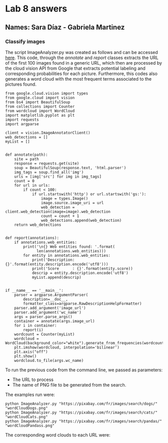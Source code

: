 # Lab 8 answers

## Names: Sara Díaz - Gabriela Martinez

### Classify images

The script ImageAnalyzer.py was created as follows and can be accessed [here](https://github.com/mgmartinezl/CLOUD-COMPUTING-CLASS-2019/blob/master/Labs-solutions/Lab8/cloud-vision/ImageAnalyzer.py). This code, through the _annotate_ and _report_ classes extracts the URL of the first 100 images found in a generic URL, which then are processed by the cloud vision API from Google that extracts potential labeling and corresponding probabilities for each picture. Furthermore, this codes also generates a word cloud with the most frequent terms associated to the pictures found.

```
from google.cloud.vision import types
from google.cloud import vision
from bs4 import BeautifulSoup
from collections import Counter
from wordcloud import WordCloud
import matplotlib.pyplot as plt
import requests
import argparse

client = vision.ImageAnnotatorClient()
web_detections = []
myList = []


def annotate(path):
    site = path
    response = requests.get(site)
    soup = BeautifulSoup(response.text, 'html.parser')
    img_tags = soup.find_all('img')
    urls = [img['src'] for img in img_tags]
    count = 0
    for url in urls:
        if count < 100:
            if url.startswith('http') or url.startswith('gs:'):
                image = types.Image()
                image.source.image_uri = url
                web_detection = client.web_detection(image=image).web_detection
                count = count + 1
                web_detections.append(web_detection)
    return web_detections


def report(annotations):
    if annotations.web_entities:
        print('\n{} Web entities found: '.format(
              len(annotations.web_entities)))
        for entity in annotations.web_entities:
            print('Description: {}'.format(entity.description.encode('utf8')))
            print('Score      : {}'.format(entity.score))
            descrip = entity.description.encode('utf8')
            myList.append(descrip)


if __name__ == '__main__':
    parser = argparse.ArgumentParser(
        description=__doc__,
        formatter_class=argparse.RawDescriptionHelpFormatter)
    parser.add_argument('image_url')
    parser.add_argument('wc_name')
    args = parser.parse_args()
    container = annotate(args.image_url)
    for i in container:
        report(i)
    wordcount = Counter(myList)
    wordcloud = WordCloud(background_color="white").generate_from_frequencies(wordcount)
    plt.imshow(wordcloud, interpolation='bilinear')
    plt.axis("off")
    plt.show()
    wordcloud.to_file(args.wc_name)
```

To run the previous code from the command line, we passed as parameters:
* The URL to process
* The name of PNG file to be generated from the search.

The examples run were:
```
python ImageAnalyzer.py "https://pixabay.com/fr/images/search/dogs/" "wordCloudDogs.png"
python ImageAnalyzer.py "https://pixabay.com/fr/images/search/cats/" "wordCloudCats.png"
python ImageAnalyzer.py "https://pixabay.com/fr/images/search/pandas/" "wordCloudPandass.png"
```

The corresponding word clouds to each URL were:

